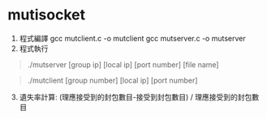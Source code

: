 # mutisocket


1. 程式編譯 gcc mutclient.c -o mutclient gcc mutserver.c -o mutserver 
2. 程式執行 
> ./mutserver [group ip] [local ip] [port number] [file name] 

> ./mutclient [group number] [local ip] [port number] 

3. 遺失率計算: (理應接受到的封包數目-接受到封包數目) / 理應接受到的封包數目 
